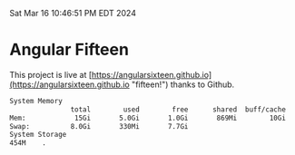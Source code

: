 Sat Mar 16 10:46:51 PM EDT 2024

# Angular Fifteen


This project is live at [https://angularsixteen.github.io](https://angularsixteen.github.io "fifteen!") thanks to Github.

```bash
System Memory
               total        used        free      shared  buff/cache   available
Mem:            15Gi       5.0Gi       1.0Gi       869Mi        10Gi        10Gi
Swap:          8.0Gi       330Mi       7.7Gi
System Storage
454M	.
```
```bash
